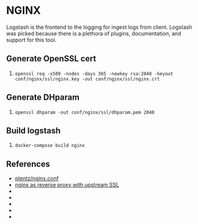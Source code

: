 # NGINX
Logstash is the frontend to the logging for ingest logs from client. Logstash was picked because there is a plethora of plugins, documentation, and support for this tool.

## Generate OpenSSL cert
1. `openssl req -x509 -nodes -days 365 -newkey rsa:2048 -keyout conf/nginx/ssl/nginx.key -out conf/nginx/ssl/nginx.crt`

## Generate DHparam
1. `openssl dhparam -out conf/nginx/ssl/dhparam.pem 2048`

## Build logstash
1. `docker-compose build nginx`

## References
* [plentz/nginx.conf](https://gist.github.com/plentz/6737338)
* [nginx as reverse proxy with upstream SSL](https://serverfault.com/questions/341023/nginx-as-reverse-proxy-with-upstream-ssl)
* []()
* []()
* []()
* []()
* []()